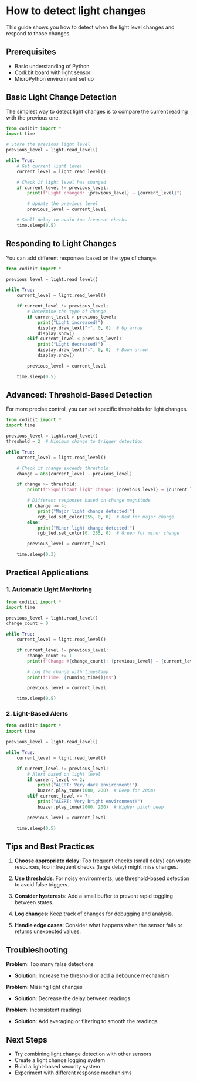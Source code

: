 # How to detect light changes

This guide shows you how to detect when the light level changes and respond to those changes.

## Prerequisites

- Basic understanding of Python
- Codi:bit board with light sensor
- MicroPython environment set up

## Basic Light Change Detection

The simplest way to detect light changes is to compare the current reading with the previous one.

```python
from codibit import *
import time

# Store the previous light level
previous_level = light.read_level()

while True:
    # Get current light level
    current_level = light.read_level()

    # Check if light level has changed
    if current_level != previous_level:
        print(f"Light changed: {previous_level} → {current_level}")

        # Update the previous level
        previous_level = current_level

    # Small delay to avoid too frequent checks
    time.sleep(0.5)
```

## Responding to Light Changes

You can add different responses based on the type of change.

```python
from codibit import *

previous_level = light.read_level()

while True:
    current_level = light.read_level()

    if current_level != previous_level:
        # Determine the type of change
        if current_level > previous_level:
            print("Light increased!")
            display.draw_text("↑", 0, 0)  # Up arrow
            display.show()
        elif current_level < previous_level:
            print("Light decreased!")
            display.draw_text("↓", 0, 0)  # Down arrow
            display.show()

        previous_level = current_level

    time.sleep(0.5)
```

## Advanced: Threshold-Based Detection

For more precise control, you can set specific thresholds for light changes.

```python
from codibit import *
import time

previous_level = light.read_level()
threshold = 2  # Minimum change to trigger detection

while True:
    current_level = light.read_level()

    # Check if change exceeds threshold
    change = abs(current_level - previous_level)

    if change >= threshold:
        print(f"Significant light change: {previous_level} → {current_level}")

        # Different responses based on change magnitude
        if change >= 4:
            print("Major light change detected!")
            rgb_led.set_color(255, 0, 0)  # Red for major change
        else:
            print("Minor light change detected!")
            rgb_led.set_color(0, 255, 0)  # Green for minor change

        previous_level = current_level

    time.sleep(0.3)
```

## Practical Applications

### 1. Automatic Light Monitoring

```python
from codibit import *
import time

previous_level = light.read_level()
change_count = 0

while True:
    current_level = light.read_level()

    if current_level != previous_level:
        change_count += 1
        print(f"Change #{change_count}: {previous_level} → {current_level}")

        # Log the change with timestamp
        print(f"Time: {running_time()}ms")

        previous_level = current_level

    time.sleep(0.5)
```

### 2. Light-Based Alerts

```python
from codibit import *
import time

previous_level = light.read_level()

while True:
    current_level = light.read_level()

    if current_level != previous_level:
        # Alert based on light level
        if current_level <= 2:
            print("ALERT: Very dark environment!")
            buzzer.play_tone(1000, 200)  # Beep for 200ms
        elif current_level >= 7:
            print("ALERT: Very bright environment!")
            buzzer.play_tone(2000, 200)  # Higher pitch beep

        previous_level = current_level

    time.sleep(0.5)
```

## Tips and Best Practices

1. **Choose appropriate delay**: Too frequent checks (small delay) can waste resources, too infrequent checks (large delay) might miss changes.

2. **Use thresholds**: For noisy environments, use threshold-based detection to avoid false triggers.

3. **Consider hysteresis**: Add a small buffer to prevent rapid toggling between states.

4. **Log changes**: Keep track of changes for debugging and analysis.

5. **Handle edge cases**: Consider what happens when the sensor fails or returns unexpected values.

## Troubleshooting

**Problem**: Too many false detections
- **Solution**: Increase the threshold or add a debounce mechanism

**Problem**: Missing light changes
- **Solution**: Decrease the delay between readings

**Problem**: Inconsistent readings
- **Solution**: Add averaging or filtering to smooth the readings

## Next Steps

- Try combining light change detection with other sensors
- Create a light change logging system
- Build a light-based security system
- Experiment with different response mechanisms